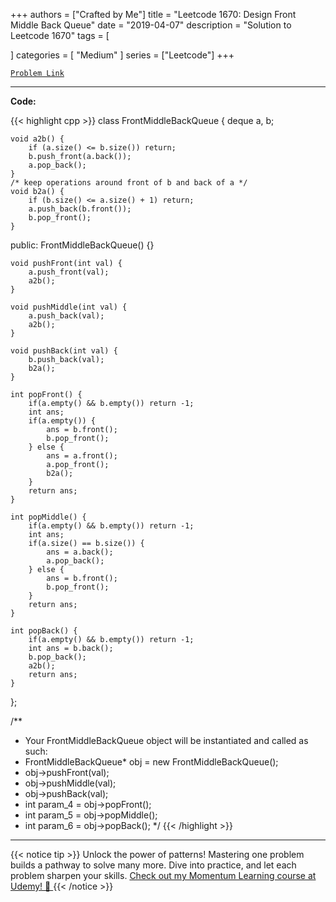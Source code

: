 
+++
authors = ["Crafted by Me"]
title = "Leetcode 1670: Design Front Middle Back Queue"
date = "2019-04-07"
description = "Solution to Leetcode 1670"
tags = [
    
]
categories = [
    "Medium"
]
series = ["Leetcode"]
+++



[`Problem Link`](https://leetcode.com/problems/design-front-middle-back-queue/description/)

---

**Code:**

{{< highlight cpp >}}
class FrontMiddleBackQueue {
    deque<int> a, b;
    
    void a2b() {
        if (a.size() <= b.size()) return;
        b.push_front(a.back());
        a.pop_back();
    }
    /* keep operations around front of b and back of a */
    void b2a() {
        if (b.size() <= a.size() + 1) return;
        a.push_back(b.front());
        b.pop_front();
    }
    
public:
    FrontMiddleBackQueue() {}
    
    void pushFront(int val) {
        a.push_front(val);
        a2b();
    }
    
    void pushMiddle(int val) {
        a.push_back(val);
        a2b();
    }
    
    void pushBack(int val) {
        b.push_back(val);
        b2a();
    }
    
    int popFront() {
        if(a.empty() && b.empty()) return -1;
        int ans;
        if(a.empty()) {
            ans = b.front();
            b.pop_front();
        } else {
            ans = a.front();
            a.pop_front();
            b2a();          
        }
        return ans;
    }
    
    int popMiddle() {
        if(a.empty() && b.empty()) return -1;
        int ans;
        if(a.size() == b.size()) {
            ans = a.back();
            a.pop_back();
        } else {
            ans = b.front();
            b.pop_front();      
        }
        return ans;        
    }
    
    int popBack() {
        if(a.empty() && b.empty()) return -1;
        int ans = b.back();
        b.pop_back();
        a2b();
        return ans;       
    }
};

/**
 * Your FrontMiddleBackQueue object will be instantiated and called as such:
 * FrontMiddleBackQueue* obj = new FrontMiddleBackQueue();
 * obj->pushFront(val);
 * obj->pushMiddle(val);
 * obj->pushBack(val);
 * int param_4 = obj->popFront();
 * int param_5 = obj->popMiddle();
 * int param_6 = obj->popBack();
 */
{{< /highlight >}}


---


{{< notice tip >}}
Unlock the power of patterns! Mastering one problem builds a pathway to solve many more. Dive into practice, and let each problem sharpen your skills. [Check out my Momentum Learning course at Udemy! 🚀 ](https://www.udemy.com/course/algorithms-and-data-structures-in-cpp/)
{{< /notice >}}

